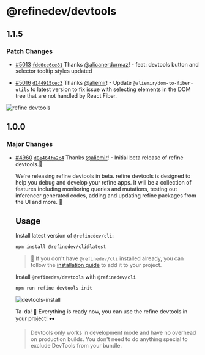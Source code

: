# @refinedev/devtools

## 1.1.5

### Patch Changes

-   [#5013](https://github.com/refinedev/refine/pull/5013) [`fdd6ce6ce81`](https://github.com/refinedev/refine/commit/fdd6ce6ce81cac9fbe8ce48aab7449c1e9ff12b3) Thanks [@alicanerdurmaz](https://github.com/alicanerdurmaz)! - feat: devtools button and selector tooltip styles updated

-   [#5016](https://github.com/refinedev/refine/pull/5016) [`d144915cec3`](https://github.com/refinedev/refine/commit/d144915cec3114baeba8041184df6def555bdda2) Thanks [@aliemir](https://github.com/aliemir)! - Update `@aliemir/dom-to-fiber-utils` to latest version to fix issue with selecting elements in the DOM tree that are not handled by React Fiber.

![refine devtools](https://github.com/refinedev/refine/assets/1110414/15ed6907-d0c8-4213-9024-2f6b0a09968f)

## 1.0.0

### Major Changes

-   [#4960](https://github.com/refinedev/refine/pull/4960) [`d8e464fa2c4`](https://github.com/refinedev/refine/commit/d8e464fa2c461d0fd60050cf18247758ecdc42e3) Thanks [@aliemir](https://github.com/aliemir)! - Initial beta release of refine devtools.🎉

    We're releasing refine devtools in beta. refine devtools is designed to help you debug and develop your refine apps. It will be a collection of features including monitoring queries and mutations, testing out inferencer generated codes, adding and updating refine packages from the UI and more. 🤯

    ## Usage

    Install latest version of `@refinedev/cli`:

    ```bash
    npm install @refinedev/cli@latest
    ```

    > 🚨 If you don't have `@refinedev/cli` installed already, you can follow the [installation guide](https://refine.dev/docs/packages/documentation/cli/#how-to-add-to-an-existing-project) to add it to your project.

    Install `@refinedev/devtools` with `@refinedev/cli`

    ```bash
    npm run refine devtools init
    ```

    ![devtools-install](https://github.com/refinedev/refine/assets/23058882/7d7341cc-1edd-4cf3-b330-1796c6a8afc5)

    Ta-da! 🎉 Everything is ready now, you can use the refine devtools in your project! 🕶

    > Devtools only works in development mode and have no overhead on production builds. You don't need to do anything special to exclude DevTools from your bundle.
